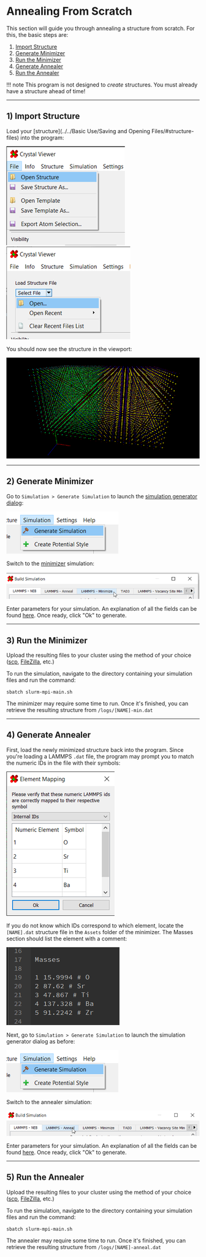 # Annealing From Scratch

This section will guide you through annealing a structure from 
scratch. For this, the basic steps are:

1. [Import Structure](#1-import-structure)
2. [Generate Minimizer](#2-generate-minimizer)
3. [Run the Minimizer](#3-run-the-minimizer)
4. [Generate Annealer](#4-generate-annealer)
5. [Run the Annealer](#5-run-the-annealer)

!!! note
	This program is not designed to *create* structures.  You must
	already have a structure ahead of time!

---

## 1) Import Structure

Load your [structure](../../Basic Use/Saving and Opening Files/#structure-files) into the program:

![Load structure from menu bar](menuStructure.png) ![Load structure from panel](structureSelector.png)

You should now see the structure in the viewport:

![Example of structure loaded in the viewport](structureLoaded.png)

---

## 2) Generate Minimizer

Go to `Simulation > Generate Simulation` to launch the 
[simulation generator dialog](../../Simulations/):

![Menu bar button for launching the simulation builder dialog](gotoGenerate.png)

Switch to the [minimizer](../../Simulations/Minimizing/) simulation:

![Minimizer tab in the simulation builder dialog](clickMinimize.png)

Enter parameters for your simulation. An explanation of all the 
fields can be found [here](../../Simulations/Minimizing/). Once 
ready, click "Ok" to generate.

---

## 3) Run the Minimizer

Upload the resulting files to your cluster using the method of 
your choice ([scp](https://linuxize.com/post/how-to-use-scp-command-to-securely-transfer-files/), 
[FileZilla](https://filezilla-project.org/), etc.)

To run the simulation, navigate to the directory containing your 
simulation files and run the command:

```shell
sbatch slurm-mpi-main.sh
```

The minimizer may require some time to run. Once it's finished, you 
can retrieve the resulting structure from `/logs/[NAME]-min.dat`

---

## 4) Generate Annealer

First, load the newly minimized structure back into the program. 
Since you're loading a LAMMPS `.dat` file, the program may prompt 
you to match the numeric IDs in the file with their symbols:

![The element id matching dialog](matchElement.png)

If you do not know which IDs correspond to which element, locate 
the `[NAME].dat` structure file in the `Assets` folder of the 
minimizer. The Masses section should list the element with a 
comment:

![Screenshot of the masses table in a LAMMPS data file](ids.png)

Next, go to `Simulation > Generate Simulation` to launch the 
simulation generator dialog as before:

![Menu bar button for launching the simulation builder dialog](gotoGenerate.png)

Switch to the annealer simulation:

![Annealer tab in the simulation builder dialog](clickAnneal.png)

Enter parameters for your simulation. An explanation of all the 
fields can be found [here](../../Simulations/Annealing). Once ready, 
click "Ok" to generate.
 
---
 
## 5) Run the Annealer
 
Upload the resulting files to your cluster using the method of your 
choice ([scp](https://linuxize.com/post/how-to-use-scp-command-to-securely-transfer-files/), 
[FileZilla](https://filezilla-project.org/), etc.)

To run the simulation, navigate to the directory containing your 
simulation files and run the command:

```shell
sbatch slurm-mpi-main.sh
```

The annealer may require some time to run. Once it's finished, you 
can retrieve the resulting structure from `/logs/[NAME]-anneal.dat`
